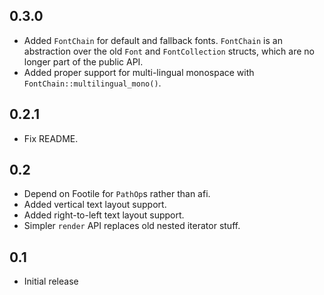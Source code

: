 ## 0.3.0
* Added `FontChain` for default and fallback fonts.  `FontChain` is an abstraction over the old `Font` and `FontCollection` structs, which are no longer part of the public API.
* Added proper support for multi-lingual monospace with `FontChain::multilingual_mono()`.

## 0.2.1
* Fix README.

## 0.2
* Depend on Footile for `PathOp`s rather than afi.
* Added vertical text layout support.
* Added right-to-left text layout support.
* Simpler `render` API replaces old nested iterator stuff.

## 0.1
* Initial release
